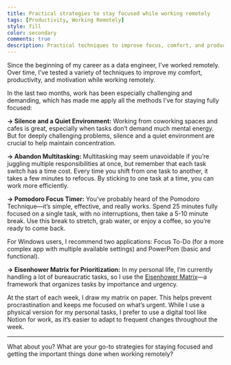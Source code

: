 ```yaml
---
title: Practical strategies to stay focused while working remotely
tags: [Productivity, Working Remotely]
style: fill
color: secondary
comments: true
description: Practical techniques to improve focus, comfort, and productivity in remote work.
---
```


Since the beginning of my career as a data engineer, I’ve worked remotely. Over time, I’ve tested a variety of techniques to improve my comfort, productivity, and motivation while working remotely.

In the last two months, work has been especially challenging and demanding, which has made me apply all the methods I’ve  for staying fully focused:

**→ Silence and a Quiet Environment:** Working from coworking spaces and cafes is great, especially when tasks don’t demand much mental energy. But for deeply challenging problems, silence and a quiet environment are crucial to help maintain concentration.

**→ Abandon Multitasking:** Multitasking may seem unavoidable if you’re juggling multiple responsibilities at once, but remember that each task switch has a time cost. Every time you shift from one task to another, it takes a few minutes to refocus. By sticking to one task at a time, you can work more efficiently.

**→ Pomodoro Focus Timer:** You’ve probably heard of the Pomodoro Technique—it’s simple, effective, and really works. Spend 25 minutes fully focused on a single task, with no interruptions, then take a 5-10 minute break. Use this break to stretch, grab water, or enjoy a coffee, so you’re ready to come back. 

For Windows users, I recommend two applications: Focus To-Do (for a more complex app with multiple available settings) and PowerPom (basic and functional).

**→ Eisenhower Matrix for Prioritization:** In my personal life, I’m currently handling a lot of bureaucratic tasks, so I use the [Eisenhower Matrix](https://todoist.com/productivity-methods/eisenhower-matrix)—a framework that organizes tasks by importance and urgency.

At the start of each week, I draw my matrix on paper. This helps prevent procrastination and keeps me focused on what’s urgent. While I use a physical version for my personal tasks, I prefer to use a digital tool like Notion for work, as it’s easier to adapt to frequent changes throughout the week.

---

What about you? What are your go-to strategies for staying focused and getting the important things done when working remotely?